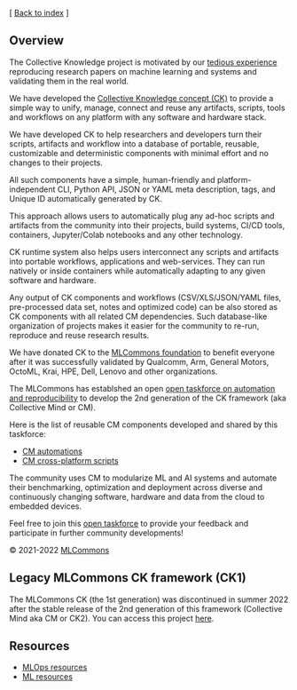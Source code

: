 [ [Back to index](../README.md) ]

## Overview

The Collective Knowledge project is motivated by our [tedious experience](https://learning.acm.org/techtalks/reproducibility) 
reproducing research papers on machine learning and systems and validating them in the real world.

We have developed the [Collective Knowledge concept (CK)](https://arxiv.org/pdf/2011.01149.pdf) 
to provide a simple way to unify, manage, connect and reuse any artifacts, scripts, tools and workflows 
on any platform with any software and hardware stack. 

We have developed CK to help researchers and developers turn their scripts, artifacts and workflow
into a database of portable, reusable, customizable and deterministic components
with minimal effort and no changes to their projects.

All such components have a simple, human-friendly and platform-independent CLI, Python API,
JSON or YAML meta description, tags, and Unique ID automatically generated by CK.

This approach allows users to automatically plug any ad-hoc scripts and artifacts 
from the community into their projects, build systems, CI/CD tools,
containers, Jupyter/Colab notebooks and any other technology.

CK runtime system also helps users interconnect any scripts and artifacts 
into portable workflows, applications and web-services.
They can run natively or inside containers while automatically 
adapting to any given software and hardware.

Any output of CK components and workflows (CSV/XLS/JSON/YAML files,
pre-processed data set, notes and optimized code) can be also stored 
as CK components with all related CM dependencies.
Such database-like organization of projects makes it easier
for the community to re-run, reproduce and reuse research results.

We have donated CK to the [MLCommons foundation](https://mlcommons.org) 
to benefit everyone after it was successfully validated by Qualcomm, Arm, General Motors,
OctoML, Krai, HPE, Dell, Lenovo and other organizations.

The MLCommons has establshed an open [open taskforce on automation and reproducibility](taskforce.md)
to develop the 2nd generation of the CK framework (aka Collective Mind or CM).

Here is the list of reusable CM components developed and shared by this taskforce:
* [CM automations](list_of_automations.md)
* [CM cross-platform scripts](list_of_scripts.md)

The community uses CM to modularize ML and AI systems and automate their benchmarking, 
optimization and deployment across diverse and continuously changing software, hardware and data
from the cloud to embedded devices.

Feel free to join this [open taskforce](docs/mlperf-education-workgroup.md) 
to provide your feedback and participate in further community developments!

&copy; 2021-2022 [MLCommons](https://mlcommons.org)<br>

## Legacy MLCommons CK framework (CK1)

The MLCommons CK (the 1st generation) was discontinued in summer 2022 after the stable release of the 2nd generation of this framework (Collective Mind aka CM or CK2).
You can access this project [here](../ck1).

## Resources

* [MLOps resources](misc/MLOps.md)
* [ML resources](misc/ML.md)
